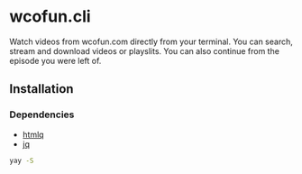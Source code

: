 # wcofun.cli

Watch videos from wcofun.com directly from your terminal. You can search, stream and download videos or playslits. You can also continue from the episode you were left of.

## Installation

### Dependencies
 - [htmlq](https://github.com/mgdm/htmlq)
 - [jq](https://stedolan.github.io/jq/download/)


```bash
yay -S
```
